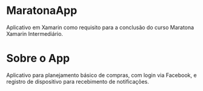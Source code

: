 # MaratonaApp
Aplicativo em Xamarin como requisito para a conclusão do curso Maratona Xamarin Intermediário.

# Sobre o App
Aplicativo para planejamento básico de compras, com login via Facebook, e registro de dispositivo para recebimento de notificações.


